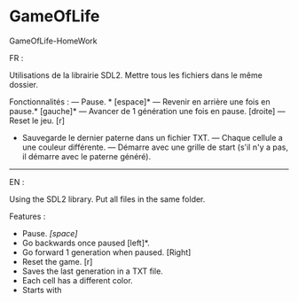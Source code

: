 # GameOfLife
GameOfLife-HomeWork

FR : 

Utilisations de la librairie SDL2.
Mettre tous les fichiers dans le même dossier.

Fonctionnalités : 
— Pause. * [espace]*
— Revenir en arrière une fois en pause.* [gauche]*
— Avancer de 1 génération une fois en pause. [droite]
— Reset le jeu. [r]
- Sauvegarde le dernier paterne dans un fichier TXT.
— Chaque cellule a une couleur différente.
— Démarre avec une grille de start (s'il n'y a pas, il démarre avec le paterne généré).

---------------------------------------------------------------

EN : 

Using the SDL2 library.
Put all files in the same folder.

Features : 
- Pause. *[space]*
- Go backwards once paused [left]*.
- Go forward 1 generation when paused. [Right]
- Reset the game. [r]
- Saves the last generation in a TXT file.
- Each cell has a different color.
- Starts with
